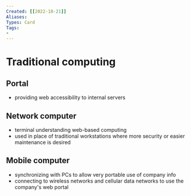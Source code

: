 ```yaml
---
Created: [[2022-10-21]]
Aliases: 
Types: Card
Tags: 
- 
---
```

# Traditional computing
## Portal
- providing web accessibility to internal servers
## Network computer
- terminal understanding web-based computing
- used in place of traditional workstations where more security or easier maintenance is desired
## Mobile computer
- synchronizing with PCs to allow very portable use of company info
- connecting to wireless networks and cellular data networks to use the company's web portal